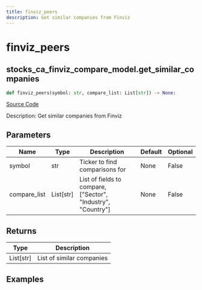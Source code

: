 ```yaml
---
title: finviz_peers
description: Get similar companies from Finviz
---
```

# finviz_peers

## stocks_ca_finviz_compare_model.get_similar_companies

```python
def finviz_peers(symbol: str, compare_list: List[str]) -> None:
```
[Source Code](https://github.com/OpenBB-finance/OpenBBTerminal/tree/main/openbb_terminal/stocks/comparison_analysis/finviz_compare_model.py#L24)

Description: Get similar companies from Finviz

## Parameters

| Name | Type | Description | Default | Optional |
| ---- | ---- | ----------- | ------- | -------- |
| symbol | str | Ticker to find comparisons for | None | False |
| compare_list | List[str] | List of fields to compare, ["Sector", "Industry", "Country"] | None | False |

## Returns

| Type | Description |
| ---- | ----------- |
| List[str] | List of similar companies |

## Examples


